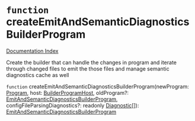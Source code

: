 # `function` createEmitAndSemanticDiagnosticsBuilderProgram

[Documentation Index](../README.md)

Create the builder that can handle the changes in program and iterate through changed files
to emit the those files and manage semantic diagnostics cache as well

`function` createEmitAndSemanticDiagnosticsBuilderProgram(newProgram: [Program](../private.interface.Program/README.md), host: [BuilderProgramHost](../private.interface.BuilderProgramHost/README.md), oldProgram?: [EmitAndSemanticDiagnosticsBuilderProgram](../private.interface.EmitAndSemanticDiagnosticsBuilderProgram/README.md), configFileParsingDiagnostics?: readonly [Diagnostic](../private.interface.Diagnostic/README.md)\[]): [EmitAndSemanticDiagnosticsBuilderProgram](../private.interface.EmitAndSemanticDiagnosticsBuilderProgram/README.md)